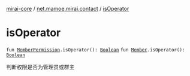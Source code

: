[mirai-core](../index.md) / [net.mamoe.mirai.contact](index.md) / [isOperator](./is-operator.md)

# isOperator

`fun `[`MemberPermission`](-member-permission/index.md)`.isOperator(): `[`Boolean`](https://kotlinlang.org/api/latest/jvm/stdlib/kotlin/-boolean/index.html)
`fun `[`Member`](-member/index.md)`.isOperator(): `[`Boolean`](https://kotlinlang.org/api/latest/jvm/stdlib/kotlin/-boolean/index.html)

判断权限是否为管理员或群主

